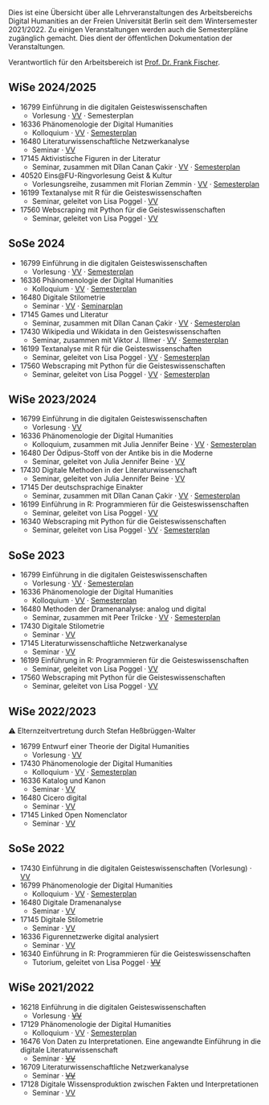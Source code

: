 Dies ist eine Übersicht über alle Lehrveranstaltungen des Arbeitsbereichs Digital Humanities an der
Freien Universität Berlin seit dem Wintersemester 2021/2022. Zu einigen Veranstaltungen werden auch
die Semesterpläne zugänglich gemacht. Dies dient der öffentlichen Dokumentation der Veranstaltungen.

Verantwortlich für den Arbeitsbereich ist [Prof. Dr. Frank Fischer](https://lehkost.github.io/).

## WiSe 2024/2025

- 16799 Einführung in die digitalen Geisteswissenschaften
  - Vorlesung · [VV](https://www.fu-berlin.de/vv/de/lv/906756) · Semesterplan
- 16336 Phänomenologie der Digital Humanities
  - Kolloquium · [VV](https://www.fu-berlin.de/vv/de/lv/906782) · [Semesterplan](https://wikis.fu-berlin.de/pages/viewpage.action?pageId=1560576942)
- 16480 Literaturwissenschaftliche Netzwerkanalyse
  - Seminar · [VV](https://www.fu-berlin.de/vv/de/lv/906779)
- 17145 Aktivistische Figuren in der Literatur
  - Seminar, zusammen mit Dîlan Canan Çakir · [VV](https://www.fu-berlin.de/vv/de/lv/906780) · [Semesterplan](courses/wise_2024-2025_aktivistische_figuren)
- 40520 Eins@FU-Ringvorlesung Geist & Kultur
  - Vorlesungsreihe, zusammen mit Florian Zemmin · [VV](https://www.fu-berlin.de/vv/de/lv/853595) · [Semesterplan](courses/wise_2024-2025_eins-at-fu)
- 16199 Textanalyse mit R für die Geisteswissenschaften
  - Seminar, geleitet von Lisa Poggel · [VV](https://www.fu-berlin.de/vv/de/lv/906784)
- 17560 Webscraping mit Python für die Geisteswissenschaften
  - Seminar, geleitet von Lisa Poggel · [VV](https://www.fu-berlin.de/vv/de/lv/906787)

## SoSe 2024

- 16799 Einführung in die digitalen Geisteswissenschaften
  - Vorlesung · [VV](https://www.fu-berlin.de/vv/de/lv/870164) · [Semesterplan](courses/sose_2024_einfuehrung_in_die_dh)
- 16336 Phänomenologie der Digital Humanities
  - Kolloquium · [VV](https://www.fu-berlin.de/vv/de/lv/870197) · [Semesterplan](https://wikis.fu-berlin.de/pages/viewpage.action?pageId=1489634197)
- 16480 Digitale Stilometrie
  - Seminar · [VV](https://www.fu-berlin.de/vv/de/lv/867132) · [Seminarplan](courses/sose_2024_digitale_stilometrie)
- 17145 Games und Literatur
  - Seminar, zusammen mit Dîlan Canan Çakir · [VV](https://web.archive.org/web/20240716075205/https://www.fu-berlin.de/vv/de/lv/870181) · [Semesterplan](courses/sose_2024_games_und_literatur)
- 17430 Wikipedia und Wikidata in den Geisteswissenschaften
  - Seminar, zusammen mit Viktor J. Illmer · [VV](https://www.fu-berlin.de/vv/de/lv/870185) · [Semesterplan](courses/sose_2024_wikipedia_und_wikidata)
- 16199 Textanalyse mit R für die Geisteswissenschaften
  - Seminar, geleitet von Lisa Poggel · [VV](https://www.fu-berlin.de/vv/de/lv/868465) · [Semesterplan](https://lipogg.github.io/textanalyse-mit-r/)
- 17560 Webscraping mit Python für die Geisteswissenschaften
  - Seminar, geleitet von Lisa Poggel · [VV](https://www.fu-berlin.de/vv/de/lv/870213) · [Semesterplan](https://lipogg.github.io/webscraping-mit-python/intro.html)

## WiSe 2023/2024

- 16799 Einführung in die digitalen Geisteswissenschaften
  - Vorlesung · [VV](https://www.fu-berlin.de/vv/de/lv/827562)
- 16336 Phänomenologie der Digital Humanities
  - Kolloquium, zusammen mit Julia Jennifer Beine · [VV](https://www.fu-berlin.de/vv/de/lv/827163) · [Semesterplan](https://wikis.fu-berlin.de/pages/viewpage.action?pageId=1415578978)
- 16480 Der Ödipus-Stoff von der Antike bis in die Moderne
  - Seminar, geleitet von Julia Jennifer Beine · [VV](https://www.fu-berlin.de/vv/de/lv/825698)
- 17430 Digitale Methoden in der Literaturwissenschaft
  - Seminar, geleitet von Julia Jennifer Beine · [VV](https://www.fu-berlin.de/vv/de/lv/825196)
- 17145 Der deutschsprachige Einakter
  - Seminar, zusammen mit Dîlan Canan Çakir · [VV](https://www.fu-berlin.de/vv/de/lv/827564) · [Semesterplan](https://dramenanalyse.github.io/einakter_wise_2023-2024)
- 16199 Einführung in R: Programmieren für die Geisteswissenschaften
  - Seminar, geleitet von Lisa Poggel · [VV](https://www.fu-berlin.de/vv/de/lv/826699)
- 16340 Webscraping mit Python für die Geisteswissenschaften
  - Seminar, geleitet von Lisa Poggel · [VV](https://www.fu-berlin.de/vv/de/lv/827554) · [Semesterplan](https://webscraping-wise2324.netlify.app/intro.html)

## SoSe 2023

- 16799 Einführung in die digitalen Geisteswissenschaften
  - Vorlesung · [VV](https://web.archive.org/web/20240528175447/https://www.fu-berlin.de/vv/de/lv/793088) · [Semesterplan](courses/sose_2023_einfuehrung_in_die_dh)
- 16336 Phänomenologie der Digital Humanities
  - Kolloquium · [VV](https://www.fu-berlin.de/vv/de/lv/793109) · [Semesterplan](https://wikis.fu-berlin.de/pages/viewpage.action?pageId=1372652556)
- 16480 Methoden der Dramenanalyse: analog und digital
  - Seminar, zusammen mit Peer Trilcke · [VV](https://www.fu-berlin.de/vv/de/lv/793092) · [Semesterplan](https://dramenanalyse.github.io/methoden_analog_digital_sose_2023)
- 17430 Digitale Stilometrie
  - Seminar · [VV](https://www.fu-berlin.de/vv/de/lv/793213)
- 17145 Literaturwissenschaftliche Netzwerkanalyse
  - Seminar · [VV](https://www.fu-berlin.de/vv/de/lv/793107)
- 16199 Einführung in R: Programmieren für die Geisteswissenschaften
  - Seminar, geleitet von Lisa Poggel · [VV](https://www.fu-berlin.de/vv/de/lv/793218)
- 17560 Webscraping mit Python für die Geisteswissenschaften
  - Seminar, geleitet von Lisa Poggel · [VV](https://web.archive.org/web/20240528175450/https://www.fu-berlin.de/vv/de/lv/793221)

## WiSe 2022/2023

:warning: Elternzeitvertretung durch Stefan Heßbrüggen-Walter

- 16799 Entwurf einer Theorie der Digital Humanities
  - Vorlesung · [VV](https://web.archive.org/web/20240528175451/https://www.fu-berlin.de/vv/de/lv/758940)
- 17430 Phänomenologie der Digital Humanities
  - Kolloquium · [VV](https://web.archive.org/web/20240528175444/https://www.fu-berlin.de/vv/de/lv/758941) · [Semesterplan](https://wikis.fu-berlin.de/pages/viewpage.action?pageId=1313672187)
- 16336 Katalog und Kanon
  - Seminar · [VV](https://web.archive.org/web/20240528175445/https://www.fu-berlin.de/vv/de/lv/758946)
- 16480 Cicero digital
  - Seminar · [VV](https://web.archive.org/web/20240528175445/https://www.fu-berlin.de/vv/de/lv/758943)
- 17145 Linked Open Nomenclator
  - Seminar · [VV](https://web.archive.org/web/20240528175446/https://www.fu-berlin.de/vv/de/lv/758944)

## SoSe 2022

- 17430 Einführung in die digitalen Geisteswissenschaften (Vorlesung) · [VV](https://web.archive.org/web/20230213151438/https://www.fu-berlin.de/vv/de/lv/734012)
- 16799 Phänomenologie der Digital Humanities
  - Kolloquium · [VV](https://web.archive.org/web/20230227004535/https://www.fu-berlin.de/vv/de/lv/734033) · [Semesterplan](https://wikis.fu-berlin.de/pages/viewpage.action?pageId=1198165958)
- 16480 Digitale Dramenanalyse
  - Seminar · [VV](https://web.archive.org/web/20220331195341/https://www.fu-berlin.de/vv/de/lv/734022)
- 17145 Digitale Stilometrie
  - Seminar · [VV](https://web.archive.org/web/20230213151438/https://www.fu-berlin.de/vv/de/lv/734025)
- 16336 Figurennetzwerke digital analysiert
  - Seminar · [VV](https://web.archive.org/web/20220331195135/https://www.fu-berlin.de/vv/de/lv/734029)
- 16340 Einführung in R: Programmieren für die Geisteswissenschaften
  - Tutorium, geleitet von Lisa Poggel · [~~VV~~](https://www.fu-berlin.de/vv/de/lv/734035)

## WiSe 2021/2022

- 16218 Einführung in die digitalen Geisteswissenschaften
  - Vorlesung · [~~VV~~](https://www.fu-berlin.de/vv/de/lv/705713)
- 17129 Phänomenologie der Digital Humanities
  - Kolloquium · [VV](https://web.archive.org/web/20230227003815/https://www.fu-berlin.de/vv/de/lv/705717) · [Semesterplan](https://wikis.fu-berlin.de/pages/viewpage.action?pageId=1253344982)
- 16476 Von Daten zu Interpretationen. Eine angewandte Einführung in die digitale Literaturwissenschaft
  - Seminar · [~~VV~~](https://www.fu-berlin.de/vv/de/lv/703652)
- 16709 Literaturwissenschaftliche Netzwerkanalyse
  - Seminar · [~~VV~~](https://www.fu-berlin.de/vv/de/lv/703711)
- 17128 Digitale Wissensproduktion zwischen Fakten und Interpretationen
  - Seminar · [VV](https://web.archive.org/web/20230126073739/https://www.fu-berlin.de/vv/de/lv/705718)
